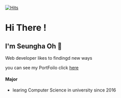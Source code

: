 [![Hits](https://hits.seeyoufarm.com/api/count/incr/badge.svg?url=https%3A%2F%2Fgithub.com%2Fseungha-o&count_bg=%2379C83D&title_bg=%23555555&icon=&icon_color=%23E7E7E7&title=hits&edge_flat=false)](https://hits.seeyoufarm.com)
# Hi There ! 
## I'm Seungha Oh 👋
Web developer likes to findingd new ways

you can see my PortFoilo click [here][df1]
#### Major
- learing Computer Science in university since 2016

   [df1]: <https://seungha-o.github.io/PortFolio/>
  

